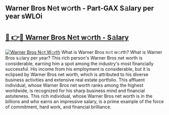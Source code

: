 ## Warner Bros N𝚎t w𝚘rth - Part-GAX S𝚊lary per year sWLOi

# <h2><a href="http://gc4b9ki.nevu.top/?p=Warner+Bros">🔗 👉🔴 Warner Bros N𝚎t w𝚘rth - S𝚊lary</a></h2>

[![Warner Bros N𝚎t W𝚘rth](https://i.imgur.com/Oavwk0R.jpeg)](http://gc4b9ki.nevu.top/?p=Warner+Bros)
What is Warner Bros n𝚎t w𝚘rth? What is Warner Bros s𝚊lary per year?
This rich person's Warner Bros net worth is considerable, earning him a spot among the industry's most financially successful. His income from his employment is considerable, but it is eclipsed by Warner Bros net worth, which is attributed to his diverse business activities and extensive real estate portfolio. This affluent individual, whose Warner Bros net worth ranks among the highest worldwide, is recognized for his sharp business mind and financial astuteness. This rich individual, whose Warner Bros net worth is in the billions and who earns an impressive salary, is a prime example of the force of commitment, hard work, and financial brilliance.
